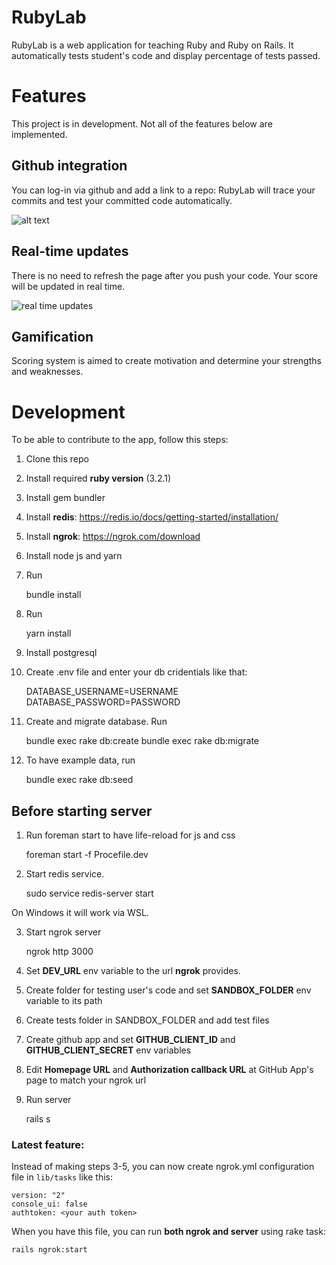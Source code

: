 # RubyLab
RubyLab is a web application for teaching Ruby and Ruby on Rails. It automatically tests student's code and display percentage of tests passed. 

# Features
This project is in development. Not all of the features below are implemented.

## Github integration
You can log-in via github and add a link to a repo: RubyLab will trace your commits and test your committed code automatically.

![alt text](https://github.com/caisilus/ruby_lab_2/blob/main/app/assets/images/github_interaction_scheme.png?raw=true)
## Real-time updates
There is no need to refresh the page after you push your code. Your score will be updated in real time.

![real time updates](https://github.com/caisilus/ruby_lab_2/blob/main/app/assets/images/real_time_updates.gif?raw=true)

## Gamification
Scoring system is aimed to create motivation and determine your strengths and weaknesses.

# Development
To be able to contribute to the app, follow this steps:

1) Clone this repo
2) Install required **ruby version** (3.2.1)
3) Install gem bundler
4) Install **redis**: https://redis.io/docs/getting-started/installation/
5) Install **ngrok**: https://ngrok.com/download
6) Install node js and yarn
7) Run


    bundle install
8) Run

    
    yarn install
9) Install postgresql
10) Create .env file and enter your db cridentials like that:


    DATABASE_USERNAME=USERNAME
    DATABASE_PASSWORD=PASSWORD
11) Create and migrate database. Run


    bundle exec rake db:create
    bundle exec rake db:migrate
12) To have example data, run


    bundle exec rake db:seed

## Before starting server

1) Run foreman start to have life-reload for js and css


    foreman start -f Procefile.dev

2) Start redis service.


    sudo service redis-server start

On Windows it will work via WSL.

3) Start ngrok server


    ngrok http 3000
4) Set **DEV_URL** env variable to the url **ngrok** provides.
5) Create folder for testing user's code and set **SANDBOX_FOLDER** env variable to its path
6) Create tests folder in SANDBOX_FOLDER and add test files
7) Create github app and set **GITHUB_CLIENT_ID** and **GITHUB_CLIENT_SECRET** env variables
8) Edit **Homepage URL** and **Authorization callback URL** at GitHub App's page to match your ngrok url
9) Run server


    rails s

### Latest feature:

Instead of making steps 3-5, you can now create ngrok.yml configuration file in `lib/tasks` like this:
    
    version: "2"
    console_ui: false
    authtoken: <your auth token>

When you have this file, you can run **both ngrok and server** using rake task:
    
    rails ngrok:start
